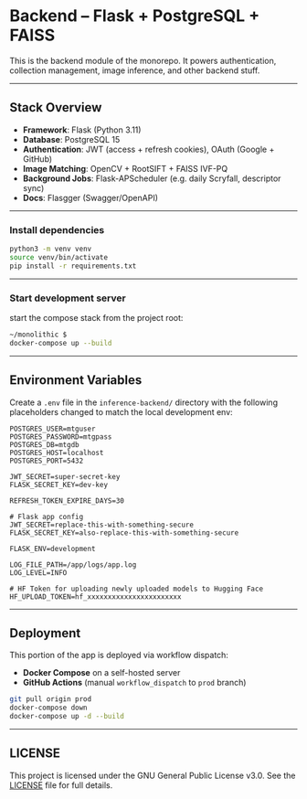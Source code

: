 # Backend – Flask + PostgreSQL + FAISS

This is the backend module of the monorepo. It powers authentication, collection management, image inference, and other backend stuff.

---

## Stack Overview

* **Framework**: Flask (Python 3.11)
* **Database**: PostgreSQL 15
* **Authentication**: JWT (access + refresh cookies), OAuth (Google + GitHub)
* **Image Matching**: OpenCV + RootSIFT + FAISS IVF-PQ
* **Background Jobs**: Flask-APScheduler (e.g. daily Scryfall, descriptor sync)
* **Docs**: Flasgger (Swagger/OpenAPI)

---

### Install dependencies

```bash
python3 -m venv venv
source venv/bin/activate
pip install -r requirements.txt
```

---

### Start development server

start the compose stack from the project root:

```bash
~/monolithic $
docker-compose up --build
```

---

## Environment Variables

Create a `.env` file in the `inference-backend/` directory with the following placeholders changed to match the local development env:

```
POSTGRES_USER=mtguser
POSTGRES_PASSWORD=mtgpass
POSTGRES_DB=mtgdb
POSTGRES_HOST=localhost
POSTGRES_PORT=5432

JWT_SECRET=super-secret-key
FLASK_SECRET_KEY=dev-key

REFRESH_TOKEN_EXPIRE_DAYS=30

# Flask app config
JWT_SECRET=replace-this-with-something-secure
FLASK_SECRET_KEY=also-replace-this-with-something-secure

FLASK_ENV=development

LOG_FILE_PATH=/app/logs/app.log
LOG_LEVEL=INFO

# HF Token for uploading newly uploaded models to Hugging Face
HF_UPLOAD_TOKEN=hf_xxxxxxxxxxxxxxxxxxxxxxx
```

---

## Deployment

This portion of the app is deployed via workflow dispatch:

* **Docker Compose** on a self-hosted server
* **GitHub Actions** (manual `workflow_dispatch` to `prod` branch)

```bash
git pull origin prod
docker-compose down
docker-compose up -d --build
```

---

## LICENSE

This project is licensed under the GNU General Public License v3.0.
See the [LICENSE](../LICENSE) file for full details.
